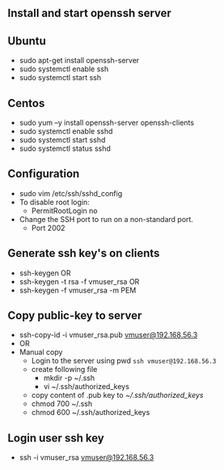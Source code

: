 
## Install and start openssh server
## Ubuntu
* sudo apt-get install openssh-server
* sudo systemctl enable ssh
* sudo systemctl start ssh

## Centos
* sudo yum –y install openssh-server openssh-clients
* sudo systemctl enable sshd
* sudo systemctl start sshd
* sudo systemctl status sshd

## Configuration
* sudo vim /etc/ssh/sshd_config
* To disable root login:
	* PermitRootLogin no
* Change the SSH port to run on a non-standard port.
	* Port 2002
## Generate ssh key's on clients
* ssh-keygen OR
* ssh-keygen -t rsa -f vmuser_rsa OR
* ssh-keygen -f vmuser_rsa -m PEM

## Copy public-key to server
* ssh-copy-id -i vmuser_rsa.pub vmuser@192.168.56.3
* OR
* Manual copy
	* Login to the server using pwd 
	`ssh vmuser@192.168.56.3`
	* create following file
		* mkdir -p ~/.ssh
		* vi ~/.ssh/authorized_keys
	* copy content of .pub key to _~/.ssh/authorized_keys_
	* chmod 700 ~/.ssh 
	* chmod 600 ~/.ssh/authorized_keys 

## Login user ssh key
* ssh -i vmuser_rsa vmuser@192.168.56.3
